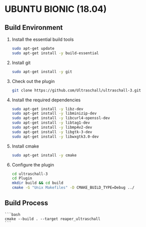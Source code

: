# UBUNTU BIONIC (18.04)

## Build Environment

1. Install the essential build tools

    ```bash
    sudo apt-get update
    sudo apt-get install -y build-essential
    ```

2. Install git

    ```bash
    sudo apt-get install -y git
    ```

3. Check out the plugin

    ```bash
    git clone https://github.com/Ultraschall/ultraschall-3.git
    ```

4. Install the required dependencies

    ```bash
    sudo apt-get install -y libz-dev
    sudo apt-get install -y libminizip-dev
    sudo apt-get install -y libcurl4-openssl-dev
    sudo apt-get install -y libtag1-dev
    sudo apt-get install -y libmp4v2-dev
    sudo apt-get install -y libgtk-3-dev
    sudo apt-get install -y libwxgtk3.0-dev
    ```

5. Install cmake

    ```bash
    sudo apt-get install -y cmake
    ```

6. Configure the plugin

    ```bash
    cd ultraschall-3
    cd Plugin
    mkdir build && cd build
    cmake -G "Unix Makefiles" -D CMAKE_BUILD_TYPE=Debug ../
    ```

## Build Process

    ```bash
    cmake --build . --target reaper_ultraschall
    ```

